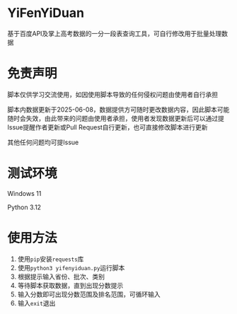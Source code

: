 # YiFenYiDuan
基于百度API及掌上高考数据的一分一段表查询工具，可自行修改用于批量处理数据

# 免责声明
脚本仅供学习交流使用，如因使用脚本导致的任何侵权问题由使用者自行承担

脚本内数据更新于2025-06-08，数据提供方可随时更改数据内容，因此脚本可能随时会失效，由此带来的问题由使用者承担，使用者发现数据更新后可以通过提Issue提醒作者更新或Pull Request自行更新，也可直接修改脚本进行更新

其他任何问题均可提Issue

# 测试环境
Windows 11

Python 3.12

# 使用方法
1. 使用`pip`安装`requests`库
2. 使用`python3 yifenyiduan.py`运行脚本
3. 根据提示输入省份、批次、类别
4. 等待脚本获取数据，直到出现分数提示
5. 输入分数即可出现分数范围及排名范围，可循环输入
6. 输入`exit`退出
